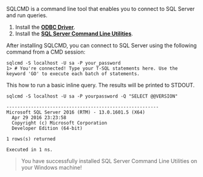 SQLCMD is a command line tool that enables you to connect to SQL Server and run queries.

1. Install the [**ODBC Driver**](https://www.microsoft.com/en-us/download/details.aspx?id=56567).
2. Install the [**SQL Server Command Line Utilities**](https://www.microsoft.com/en-us/download/details.aspx?id=53591).

After installing SQLCMD, you can connect to SQL Server using the following command from a CMD session:

```terminal
sqlcmd -S localhost -U sa -P your_password
1> # You're connected! Type your T-SQL statements here. Use the keyword 'GO' to execute each batch of statements.
```

This how to run a basic inline query. The results will be printed to STDOUT.

```terminal
sqlcmd -S localhost -U sa -P yourpassword -Q "SELECT @@VERSION"
```

```results
--------------------------------------------------------
Microsoft SQL Server 2016 (RTM) - 13.0.1601.5 (X64)
  Apr 29 2016 23:23:58
  Copyright (c) Microsoft Corporation
  Developer Edition (64-bit)

1 rows(s) returned

Executed in 1 ns.
```

> You have successfully installed SQL Server Command Line Utilities on your Windows machine! 
